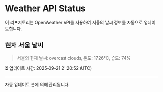 
# Weather API Status

이 리포지토리는 OpenWeather API를 사용하여 서울의 날씨 정보를 자동으로 업데이트합니다.

## 현재 서울 날씨
> 서울의 현재 날씨: overcast clouds, 온도: 17.26°C, 습도: 74%

⏳ 업데이트 시간: 2025-09-21 21:20:52 (UTC)

---
자동 업데이트 봇에 의해 관리됩니다.
